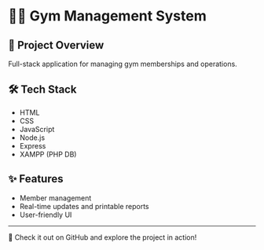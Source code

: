 # 🏋️‍♂️ Gym Management System

## 📘 Project Overview
Full-stack application for managing gym memberships and operations.

## 🛠️ Tech Stack
- HTML
- CSS
- JavaScript
- Node.js
- Express
- XAMPP (PHP DB)

## ✨ Features
- Member management
- Real-time updates and printable reports
- User-friendly UI

---
🔗 Check it out on GitHub and explore the project in action!
